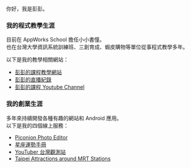 你好，我是彭彭。

### 我的程式教學生涯

目前在 AppWorks School 擔任小小書僮。  
也在台灣大學資訊系統訓練班、三創育成、蝦皮購物等單位從事程式教學多年。 
  
以下是我的教學相關網站：
- [彭彭的課程教學網站](https://training.pada-x.com/)
- [彭彭的直播紀錄](https://cwpeng.github.io/live-records-samples/)
- [彭彭的課程 Youtube Channel](http://www.youtube.com/c/彭彭的課程)

### 我的創業生涯

多年來持續開發各種有趣的網站和 Android 應用。  
以下是我的四個線上服務：
- [Piconion Photo Editor](https://piconion.com/)
- [星座運勢手冊](https://horoscope.dice4rich.com/)
- [YouTuber 台灣觀測站](https://youtuber.pada-x.com/)
- [Taipei Attractions around MRT Stations](https://travel.pada-x.com/)
